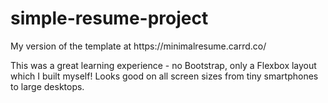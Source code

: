# simple-resume-project

<p>My version of the template at https://minimalresume.carrd.co/</p>

<p>This was a great learning experience - no Bootstrap, only a Flexbox layout which I built myself! Looks good on all screen sizes from tiny smartphones to large desktops. </p>
